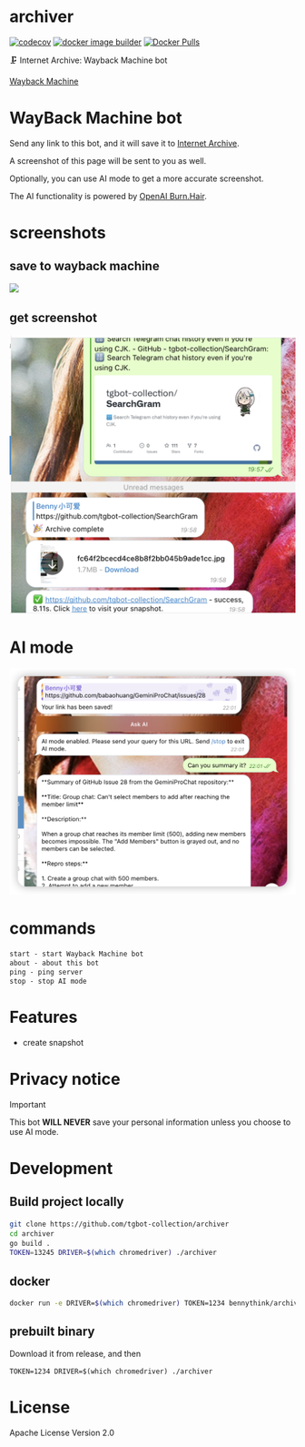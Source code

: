 # archiver

[![codecov](https://codecov.io/gh/tgbot-collection/archiver/branch/master/graph/badge.svg?token=ELEIXK6QAR)](https://codecov.io/gh/tgbot-collection/archiver)
[![docker image builder](https://github.com/tgbot-collection/archiver/actions/workflows/builder.yaml/badge.svg)](https://github.com/tgbot-collection/archiver/actions/workflows/builder.yaml)
[![Docker Pulls](https://img.shields.io/docker/pulls/bennythink/archiver)](https://hub.docker.com/r/bennythink/archiver)

🗜 Internet Archive: Wayback Machine bot

[Wayback Machine](https://t.me/wayback_machine_bot)

# WayBack Machine bot

Send any link to this bot, and it will save it to [Internet Archive](https://archive.org/).

A screenshot of this page will be sent to you as well.

Optionally, you can use AI mode to get a more accurate screenshot.

The AI functionality is powered by [OpenAI Burn.Hair](https://burn.hair/).

# screenshots

## save to wayback machine

![](assets/1.png)

## get screenshot

![](assets/2.png)

# AI mode

![](assets/3.png)

# commands

```
start - start Wayback Machine bot
about - about this bot
ping - ping server
stop - stop AI mode
```

# Features

* create snapshot

# Privacy notice

> [!IMPORTANT]
> This bot **WILL NEVER** save your personal information unless you choose to use AI mode.

# Development

## Build project locally

```bash
git clone https://github.com/tgbot-collection/archiver
cd archiver
go build .
TOKEN=13245 DRIVER=$(which chromedriver) ./archiver
```

## docker

```bash
docker run -e DRIVER=$(which chromedriver) TOKEN=1234 bennythink/archiver
```

## prebuilt binary

Download it from release, and then

```shell
TOKEN=1234 DRIVER=$(which chromedriver) ./archiver
```

# License

Apache License
Version 2.0
